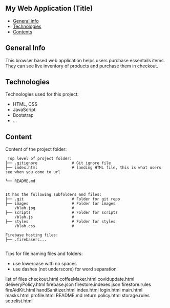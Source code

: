 ## My Web Application (Title)

* [General info](#general-info)
* [Technologies](#technologies)
* [Contents](#content)

## General Info
This browser based web application helps users purchase essentails items. They can see live inventory of products and purchase them in checkout. 
	
## Technologies
Technologies used for this project:
* HTML, CSS
* JavaScript
* Bootstrap 
* ...
	
## Content
Content of the project folder:

```
 Top level of project folder: 
├── .gitignore               # Git ignore file
├── index.html               # landing HTML file, this is what users see when you come to url

└── README.md


It has the following subfolders and files:
├── .git                     # Folder for git repo
├── images                   # Folder for images
    /blah.jpg                # 
├── scripts                  # Folder for scripts
    /blah.js                 # 
├── styles                   # Folder for styles
    /blah.css                # 

Firebase hosting files: 
├── .firebaserc...


```

Tips for file naming files and folders:
* use lowercase with no spaces
* use dashes (not underscore) for word separation



list of files
checkout.html
coffeeMaker.html
covidupdate.html
deliveryPolicy.html
firebase.json
firestore.indexes.json
firestore.rules
fireAidKit.html
handSanitizer.html
index.html
login.html
main.html
masks.html
profile.html
README.md
return policy.html
storage.rules
sotrelist.html